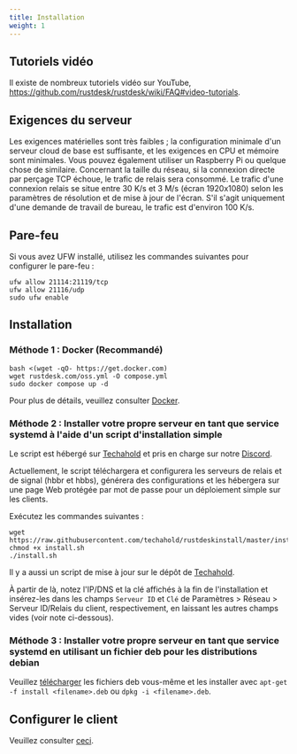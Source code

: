 ```yaml
---
title: Installation
weight: 1
---
```


## Tutoriels vidéo
Il existe de nombreux tutoriels vidéo sur YouTube, https://github.com/rustdesk/rustdesk/wiki/FAQ#video-tutorials.

## Exigences du serveur
Les exigences matérielles sont très faibles ; la configuration minimale d'un serveur cloud de base est suffisante, et les exigences en CPU et mémoire sont minimales. Vous pouvez également utiliser un Raspberry Pi ou quelque chose de similaire. Concernant la taille du réseau, si la connexion directe par perçage TCP échoue, le trafic de relais sera consommé. Le trafic d'une connexion relais se situe entre 30 K/s et 3 M/s (écran 1920x1080) selon les paramètres de résolution et de mise à jour de l'écran. S'il s'agit uniquement d'une demande de travail de bureau, le trafic est d'environ 100 K/s.

## Pare-feu
Si vous avez UFW installé, utilisez les commandes suivantes pour configurer le pare-feu :
```
ufw allow 21114:21119/tcp
ufw allow 21116/udp
sudo ufw enable
```

## Installation
### Méthode 1 : Docker (Recommandé)

```
bash <(wget -qO- https://get.docker.com)
wget rustdesk.com/oss.yml -O compose.yml
sudo docker compose up -d
```

Pour plus de détails, veuillez consulter [Docker](/docs/en/self-host/rustdesk-server-oss/docker/).

### Méthode 2 : Installer votre propre serveur en tant que service systemd à l'aide d'un script d'installation simple
Le script est hébergé sur [Techahold](https://github.com/techahold/rustdeskinstall) et pris en charge sur notre [Discord](https://discord.com/invite/nDceKgxnkV).

Actuellement, le script téléchargera et configurera les serveurs de relais et de signal (hbbr et hbbs), générera des configurations et les hébergera sur une page Web protégée par mot de passe pour un déploiement simple sur les clients.

Exécutez les commandes suivantes :
```
wget https://raw.githubusercontent.com/techahold/rustdeskinstall/master/install.sh
chmod +x install.sh
./install.sh
```

Il y a aussi un script de mise à jour sur le dépôt de [Techahold](https://github.com/techahold/rustdeskinstall).

À partir de là, notez l'IP/DNS et la clé affichés à la fin de l'installation et insérez-les dans les champs `Serveur ID` et `Clé` de Paramètres > Réseau > Serveur ID/Relais du client, respectivement, en laissant les autres champs vides (voir note ci-dessous).

### Méthode 3 : Installer votre propre serveur en tant que service systemd en utilisant un fichier deb pour les distributions debian

Veuillez [télécharger](https://github.com/rustdesk/rustdesk-server/releases/latest) les fichiers deb vous-même et les installer avec `apt-get -f install <filename>.deb` ou `dpkg -i <filename>.deb`.

## Configurer le client
Veuillez consulter [ceci](/docs/en/self-host/client-configuration/#2-manual-config).
